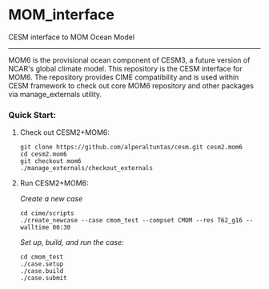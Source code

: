 # MOM_interface
CESM interface to MOM Ocean Model

------------
MOM6 is the provisional ocean component of CESM3, a future version of NCAR's global climate model. This repository is the CESM interface for MOM6. The repository provides CIME compatibility and is used within CESM framework to check out core MOM6 repository and other packages via manage_externals utility.

### Quick Start:

1. Check out CESM2+MOM6:

       git clone https://github.com/alperaltuntas/cesm.git cesm2.mom6
       cd cesm2.mom6
       git checkout mom6
       ./manage_externals/checkout_externals
       
2. Run CESM2+MOM6:
       
    *Create a new case*
   
       cd cime/scripts
       ./create_newcase --case cmom_test --compset CMOM --res T62_g16 --walltime 00:30
       
    *Set up, build, and run the case:*
   
       cd cmom_test
       ./case.setup
       ./case.build
       ./case.submit
